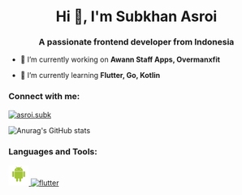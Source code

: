 <h1 align="center">Hi 👋, I'm Subkhan Asroi</h1>
<h3 align="center">A passionate frontend developer from Indonesia</h3>

- 🔭 I’m currently working on **Awann Staff Apps, Overmanxfit**

- 🌱 I’m currently learning **Flutter, Go, Kotlin**

<h3 align="left">Connect with me:</h3>
<p align="left">
<a href="https://instagram.com/asroi.subk" target="blank"><img align="center" src="https://raw.githubusercontent.com/rahuldkjain/github-profile-readme-generator/master/src/images/icons/Social/instagram.svg" alt="asroi.subk" height="30" width="40" /></a>
</p>

![Anurag's GitHub stats](https://github-readme-stats.vercel.app/api?username=subkhanasroi&show_icons=true&theme=radical)

<h3 align="left">Languages and Tools:</h3>
<p align="left"> <a href="https://developer.android.com" target="_blank" rel="noreferrer"> <img src="https://raw.githubusercontent.com/devicons/devicon/master/icons/android/android-original-wordmark.svg" alt="android" width="40" height="40"/> </a> <a href="https://flutter.dev" target="_blank" rel="noreferrer"> <img src="https://www.vectorlogo.zone/logos/flutterio/flutterio-icon.svg" alt="flutter" width="40" height="40"/> </a> </p>
